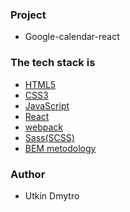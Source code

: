 ### Project

- Google-calendar-react



### The tech stack is

- [HTML5](https://developer.mozilla.org/en-US/docs/Web/HTML)
- [CSS3](https://developer.mozilla.org/en-US/docs/Web/CSS)
- [JavaScript](https://developer.mozilla.org/en-US/docs/Web/JavaScript)
- [React](https://legacy.reactjs.org)
- [webpack](https://webpack.js.org/)
- [Sass(SCSS)](https://sass-lang.com/documentation/)
- [BEM metodology](https://en.bem.info/methodology/)

### Author

- Utkin Dmytro
